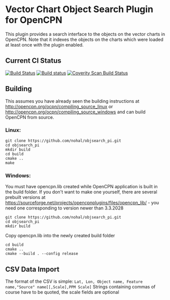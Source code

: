 # Vector Chart Object Search  Plugin for OpenCPN
This plugin provides a search interface to the objects on the vector charts in OpenCPN. Note that it indexes the objects on the charts which were loaded at least once with the plugin enabled.

## Current CI Status
[![Build Status](https://api.travis-ci.org/nohal/objsearch_pi.svg)](http://travis-ci.org/nohal/objsearch_pi)
[![Build status](https://ci.appveyor.com/api/projects/status/860fde8wkodr39v7?svg=true)](https://ci.appveyor.com/project/nohal/objsearch-pi)
[![Coverity Scan Build Status](https://scan.coverity.com/projects/3039/badge.svg)](https://scan.coverity.com/projects/3039)

## Building
This assumes you have already seen the building instructions at http://opencpn.org/ocpn/compiling_source_linux or http://opencpn.org/ocpn/compiling_source_windows and can build OpenCPN from source.

### Linux:
```
git clone https://github.com/nohal/objsearch_pi.git
cd objsearch_pi
mkdir build
cd build
cmake ..
make
```
### Windows:
You must have opencpn.lib created while OpenCPN application is built in the build folder. If you don't want to make one yourself, there are several prebuilt versions at https://sourceforge.net/projects/opencpnplugins/files/opencpn_lib/ - you need one corresponding to version newer than 3.3.2028
```
git clone https://github.com/nohal/objsearch_pi.git
cd objsearch_pi
mkdir build
```
Copy opencpn.lib into the newly created build folder
```
cd build
cmake ..
cmake --build . --config release
```

## CSV Data Import
The format of the CSV is simple:
```Lat, Lon, Object name, Feature name,"Source" name[[,Scale],PPM Scale]```
Strings containing commas of course have to be quoted, the scale fields are optional

